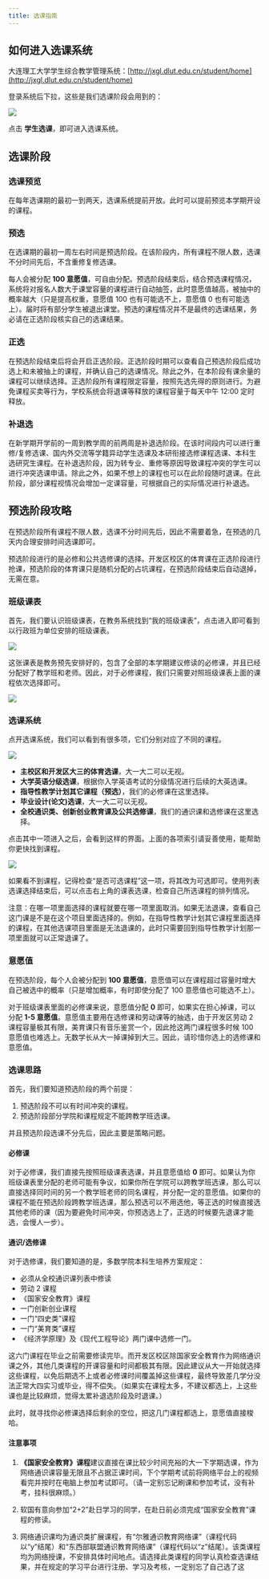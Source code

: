 ```yaml
---
title: 选课指南
---
```


## 如何进入选课系统

大连理工大学学生综合教学管理系统：[http://jxgl.dlut.edu.cn/student/home](http://jxgl.dlut.edu.cn/student/home)

登录系统后下拉，这些是我们选课阶段会用到的：

![](./curricula-variable-entry.jpg)

点击 **学生选课**，即可进入选课系统。

## 选课阶段

### 选课预览

在每年选课期的最初一到两天，选课系统提前开放。此时可以提前预览本学期开设的课程。

### 预选

在选课期的最初一周左右时间是预选阶段。在该阶段内，所有课程不限人数，选课不分时间先后，不含重修复修选课。

每人会被分配 **100 意愿值**，可自由分配。预选阶段结束后，结合预选课程情况，系统将对报名人数大于课堂容量的课程进行自动抽签，此时意愿值越高，被抽中的概率越大（只是提高权重，意愿值 100 也有可能选不上，意愿值 0 也有可能选上）。届时将有部分学生被退出课堂。预选的课程情况并不是最终的选课结果，务必请在正选阶段核实自己的选课结果。

### 正选

在预选阶段结束后将会开启正选阶段。正选阶段时期可以查看自己预选阶段后成功选上和未被抽上的课程，并确认自己的选课情况。除此之外，在本阶段有课余量的课程可以继续选择。正选阶段所有课程限定容量，按照先选先得的原则进行。为避免课程买卖等行为，学校系统会将退课等释放的课程容量于每天中午 12:00 定时释放。

### 补退选

在新学期开学前的一周到教学周的前两周是补退选阶段。在该时间段内可以进行重修/复修选课、国内外交流等学籍异动学生选课及本研衔接选修课程选课、本科生选研究生课程。在补退选阶段，因为转专业、重修等原因导致课程冲突的学生可以进行冲突选课申请。除此之外，如果不想上的课程也可以在此阶段随时退课。在此阶段，部分课程视情况会增加一定课容量，可根据自己的实际情况进行补退选。

## 预选阶段攻略

在预选阶段所有课程不限人数，选课不分时间先后，因此不需要着急，在预选的几天内合理安排时间选课即可。

预选阶段进行的是必修和公共选修课的选择。开发区校区的体育课在正选阶段进行抢课，预选阶段的体育课只是随机分配的占坑课程，在预选阶段结束后自动退掉，无需在意。

### 班级课表

首先，我们要认识班级课表，在教务系统找到“我的班级课表”，点击进入即可看到以行政班为单位安排的班级课表。

![](./class-schedule-entry.jpg)

这张课表是教务预先安排好的，包含了全部的本学期建议修读的必修课，并且已经分配好了教学班和老师。因此，对于必修课程，我们只需要对照班级课表上面的课程依次选择即可。

![](./class-schedule.jpg)

### 选课系统

点开选课系统，我们可以看到有很多项，它们分别对应了不同的课程。

![](./curricula-variable-system.jpg)

- **主校区和开发区大三的体育选课**，大一大二可以无视。
- **大学英语分级选课**，根据你入学英语考试的分级情况进行后续的大英选课。
- **指导性教学计划其它课程（预选）**，我们的必修课在这里选择。
- **毕业设计(论文)选课**，大一大二可以无视。
- **全校通识类、创新创业教育课及公共选修课**，我们的通识课和选修课在这里选择。

点击其中一项进入之后，会看到这样的界面。上面的各项索引请妥善使用，能帮助你更快找到课程。

![](./curricula-variable-system-one.jpg)

如果看不到课程，记得检查“是否可选课程”这一项，将其改为可选即可。使用列表选课选择结束后，可以点击右上角的课表选课，检查自己所选课程的排列情况。

注意：在哪一项里面选择的课程就要在哪一项里面取消。如果无法退课，查看自己这门课是不是在这个项目里面选择的。例如，在指导性教学计划其它课程里面选择的课程，在其他选课项目里面是无法退课的，此时只需要回到指导性教学计划那一项里面就可以正常退课了。

### 意愿值

在预选阶段，每个人会被分配到 **100 意愿值**，意愿值可以在课程超过容量时增大自己被选中的概率（只是增加概率，有时即使分配了 100 意愿值也可能选不上）。

对于班级课表里面的必修课来说，意愿值分配 **0** 即可，如果实在担心掉课，可以分配 **1-5 意愿值**。意愿值主要用在选修课和劳动课等的抽选，由于开发区劳动 2 课程容量极其有限，美育课只有音乐鉴赏一个，因此抢这两门课程很多时候 100 意愿值也难选上。无数学长从大一掉课掉到大三。因此，请珍惜你选上的选修课和意愿值。

### 选课思路

首先，我们要知道预选阶段的两个前提：

1. 预选阶段不可以有时间冲突的课程。
2. 预选阶段部分学院和课程规定不能跨教学班选课。

并且预选阶段选课不分先后，因此主要是策略问题。

#### 必修课

对于必修课，我们直接先按照班级课表选课，并且意愿值给 **0** 即可。如果认为你班级课表里分配的老师可能有争议，如果你所在学院可以跨教学班选课，那么可以直接选择同时间的另一个教学班老师的同名课程，并分配一定的意愿值。如果你的课程不能在预选阶段跨教学班选课，那么预选可以不用选他，等正选的时候直接选其他老师的课（因为要避免时间冲突，你预选选上了，正选的时候要先退课才能选，会慢人一步）。

#### 通识/选修课

对于选修课，我们要知道的是，多数学院本科生培养方案规定：

- 必须从全校通识课列表中修读
- 劳动 2 课程
- 《国家安全教育》课程
- 一门创新创业课程
- 一门“四史类”课程
- 一门“美育类”课程
- 《经济学原理》及《现代工程导论》两门课中选修一门。

这六门课程在毕业之前需要修读完毕。而开发区校区除国家安全教育作为网络通识课之外，其他几类课程的开课容量和时间都极其有限。因此建议从大一开始就选择这些课程，以免后期选不上或者必修课时间覆盖掉这些课程，最终导致差几学分没法正常大四实习或毕业，得不偿失。（如果实在课程太多，不建议都选上，上这些课也是比较麻烦，觉得太累补退选阶段及时退课。）

此时，就寻找你必修课选择后剩余的空位，把这几门课程都选上，意愿值直接梭哈。

#### 注意事项

1. **《国家安全教育》课程**建议直接在课比较少时间充裕的大一下学期选课，作为网络通识课容量无限且不占据正课时间，下个学期考试前将网络平台上的视频看完并按时在电脑上参加考试即可。（请一定别忘记刷课和参加考试，没有补考，挂科很麻烦。）
2. 软国有意向参加“2+2”赴日学习的同学，在赴日前必须完成“国家安全教育”课程的修读。

3. 网络通识课均为通识类扩展课程，有“尔雅通识教育网络课”（课程代码以“y”结尾）和“东西部联盟通识教育网络课”（课程代码以“z”结尾）。该类课程均为网络授课，不安排具体时间地点。请选择此类课程的同学认真检查选课结果，并在规定的学习平台进行注册、学习及考核，一定别忘了自己选了这
